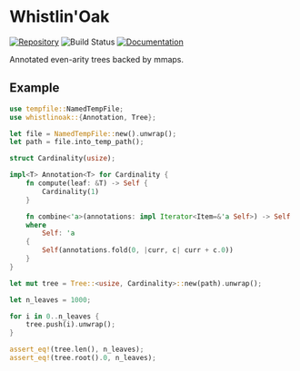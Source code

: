# Whistlin'Oak

[![Repository](https://img.shields.io/badge/github-whistlinoak-darkgreen?logo=github)](https://github.com/ureeves/whistlinoak)
![Build Status](https://github.com/ureeves/whistlinoak/workflows/build/badge.svg)
[![Documentation](https://img.shields.io/badge/docs-whistlinoak-orange?logo=rust)](https://docs.rs/whistlinoak/)

Annotated even-arity trees backed by mmaps.

## Example
```rust 
use tempfile::NamedTempFile;
use whistlinoak::{Annotation, Tree};

let file = NamedTempFile::new().unwrap();
let path = file.into_temp_path();

struct Cardinality(usize);

impl<T> Annotation<T> for Cardinality {
    fn compute(leaf: &T) -> Self {
        Cardinality(1)
    }

    fn combine<'a>(annotations: impl Iterator<Item=&'a Self>) -> Self
    where
        Self: 'a
    {
        Self(annotations.fold(0, |curr, c| curr + c.0))
    }
}

let mut tree = Tree::<usize, Cardinality>::new(path).unwrap();

let n_leaves = 1000;

for i in 0..n_leaves {
    tree.push(i).unwrap();
}

assert_eq!(tree.len(), n_leaves);
assert_eq!(tree.root().0, n_leaves);
```
